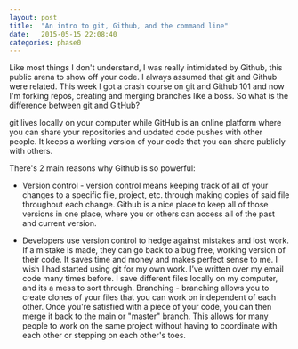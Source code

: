 ```yaml
---
layout: post
title:  "An intro to git, Github, and the command line"
date:   2015-05-15 22:08:40
categories: phase0
---
```

Like most things I don't understand, I was really intimidated by Github, this public arena to show off your code. I always assumed that git and Github were related. This week I got a crash course on git and Github 101 and now I'm forking repos, creating and merging branches like a boss. So what is the difference between git and GitHub?

git lives locally on your computer while GitHub is an online platform where you can share your repositories and updated code pushes with other people. It keeps a working version of your code that you can share publicly with others.

There's 2 main reasons why Github is so powerful:

+ Version control - version control means keeping track of all of your changes to a specific file, project, etc. through making copies of said file throughout each change. Github is a nice place to keep all of those versions in one place, where you or others can access all of the past and current version.

+ Developers use version control to hedge against mistakes and lost work. If a mistake is made, they can go back to a bug free, working version of their code. It saves time and money and makes perfect sense to me. I wish I had started using git for my own work. I’ve written over my email code many times before. I save different files locally on my computer, and its a mess to sort through.
Branching - branching allows you to create clones of your files that you can work on independent of each other. Once you're satisfied with a piece of your code, you can then merge it back to the main or "master" branch. This allows for many people to work on the same project without having to coordinate with each other or stepping on each other's toes.


